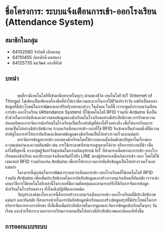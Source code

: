 # ชื่อโครงการ: ระบบแจ้งเตือนการเข้า-ออกโรงเรียน (Attendance System)
## สมาชิกในกลุ่ม
- 64102080 จิรกิตติ์ เอียดเหตุ 
- 64110455 ภัครศักดิ์ ผลสนอง 
- 64125735 ธนวัฒน์ กองสีสังข์
## บทนำ
<br>&nbsp;&nbsp;&nbsp;&nbsp;&nbsp;&nbsp;&nbsp;&nbsp;&nbsp;&nbsp;ยุคที่เรามีเทคโนโลยีที่เข้ามามีบทบาทในทุกๆ ด้านของชีวิต เทคโนโลยี IoT (Internet of Things) ไม่เพียงเป็นเพียงเครื่องมือที่ทำให้เรามีความสะดวกในการใช้ชีวิตประจำวัน แต่ยังเป็นแหล่งข้อมูลที่มีประโยชน์ในการพัฒนาและปรับปรุงสถานะต่างๆ ในสังคม ในที่นี้ เราจะพูดถึงระบบแจ้งเตือนการเข้า-ออกโรงเรียน (Attendance System) ที่ใช้เทคโนโลยี RFID ร่วมกับ Arduino ซึ่งเป็นตัวช่วยในการบันทึกและตรวจสอบข้อมูลของนักเรียนในโรงเรียนอย่างมีประสิทธิภาพ การรักษาความปลอดภัยและการจัดการนักเรียนในโรงเรียนเป็นเรื่องสำคัญที่ต้องใส่ใจอย่างยิ่ง เพื่อให้การเรียนการสอนเป็นไปอย่างมีประสิทธิภาพ ระบบแจ้งเตือนการเข้า-ออกที่ใช้ RFID จึงเข้ามาเป็นส่วนหนึ่งที่มีความสำคัญในการทำให้การบันทึกและติดตามข้อมูลของนักเรียนเป็นไปอย่างรวดเร็วและแม่นยำ
<br>&nbsp;&nbsp;&nbsp;&nbsp;&nbsp;&nbsp;&nbsp;&nbsp;&nbsp;&nbsp;การจัดการข้อมูลการเข้า-ออกของนักเรียนโดยใช้ระบบแบบดั้งเดิมมักพบปัญหาในเรื่องของความแม่นยำและความทันสมัย เช่น การใช้กระดาษที่สามารถสูญหายได้ง่าย หรือการทำงานที่ช้า เพื่อแก้ไขปัญหานี้ ทางกลุ่มผู้จัดทำจึงมุ่งเน้นในการผลิตอุปกรณ์ IoT ที่สามารถเช็คสถานะการเข้า-ออกโรงเรียนของนักเรียน และมีระบบแจ้งเตือนทันทีไปยัง LINE ของผู้ปกครองเมื่อเกิดการเข้า-ออก โดยได้ใช้เซนเซอร์ RFID ร่วมกับบอร์ด Arduino เพื่อทำให้กระบวนการบันทึกข้อมูลเป็นไปอย่างรวดเร็วและแม่นยำ
<br>&nbsp;&nbsp;&nbsp;&nbsp;&nbsp;&nbsp;&nbsp;&nbsp;&nbsp;&nbsp;โครงการนี้มุ่งเน้นในการพัฒนาระบบแจ้งเตือนการเข้า-ออกโรงเรียนที่ใช้เทคโนโลยี RFID ร่วมกับ Arduino เพื่อเพิ่มประสิทธิภาพในการบันทึกข้อมูลและสร้างระบบแจ้งเตือนที่ทันสมัย เราจะนำเสนอวิธีการใช้เทคโนโลยีเหล่านี้ในระบบที่มีความยืดหยุ่นและสามารถปรับใช้กับการจัดการข้อมูลนักเรียนในโรงเรียนต่างๆ ทั้งในเชิงปฏิบัติและเทคนิค
<br>&nbsp;&nbsp;&nbsp;&nbsp;&nbsp;&nbsp;&nbsp;&nbsp;&nbsp;&nbsp;วัตถุประสงค์ของโครงการนี้คือการสร้างระบบแจ้งเตือนการเข้า-ออกโรงเรียนที่มีประสิทธิภาพ แม่นยำ และทันสมัย ที่สามารถช่วยในการบันทึกข้อมูลนักเรียนและสร้างข้อมูลสรุปที่มีประโยชน์ในการบริหารจัดการทางการศึกษา ทั้งนี้เพื่อเพิ่มประสิทธิภาพในการดูแลและจัดการข้อมูลนักเรียนในทุกๆ วันเรียน และช่วยให้กระบวนการการเรียนการสอนเป็นไปอย่างมีประสิทธิภาพและปลอดภัยยิ่งขึ้น
## การออกแบบระบบ
